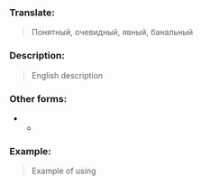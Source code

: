 ### Translate:
>Понятный, очевидный, явный, банальный
### Description:
>English description 

### Other forms:
* *
### Example:
>Example of using 

